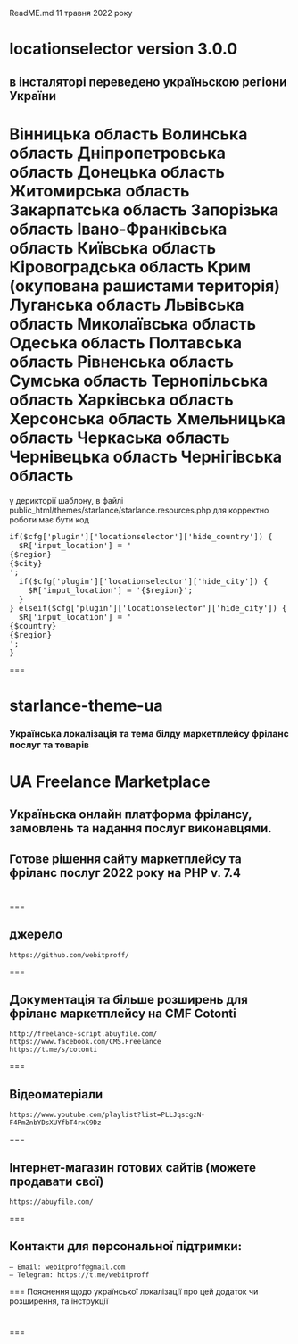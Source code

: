 ReadME.md 11 травня 2022 року
# locationselector version 3.0.0
## в інсталяторі переведено україньскою регіони України
Вінницька область
Волинська область
Дніпропетровська область
Донецька область
Житомирська область
Закарпатська область
Запорізька область
Івано-Франківська область
Київська область
Кіровоградська область
Крим (окупована рашистами територія)
Луганська область
Львівська область
Миколаївська область
Одеська область
Полтавська область
Рівненська область
Сумська область
Тернопільська область
Харківська область
Херсонська область
Хмельницька область
Черкаська область
Чернівецька область
Чернігівська область
===
у дерикторії шаблону, в файлі 
public_html/themes/starlance/starlance.resources.php
для корректно роботи має бути код
<pre>
if($cfg['plugin']['locationselector']['hide_country']) {
  $R['input_location'] = '<div style="display: none;">{$country}</div><div class="uk-grid-small uk-margin-top" uk-grid><div class="uk-width-1-1@s">{$region}</div><div class="uk-width-1-1@s">{$city}</div></div>';
  if($cfg['plugin']['locationselector']['hide_city']) {
    $R['input_location'] = '<div style="display: none;">{$country}</div>{$region}';
  }
} elseif($cfg['plugin']['locationselector']['hide_city']) {
  $R['input_location'] = '<div class="uk-grid-small uk-margin-top" uk-grid><div class="uk-width-1-1@s">{$country}</div><div class="uk-width-1-1@s">{$region}</div></div>';
}
</pre>
===
# starlance-theme-ua
### Українська локалізація та тема білду маркетплейсу фріланс послуг та товарів
# UA Freelance Marketplace
## Україньска онлайн платформа фрілансу, замовлень та надання послуг виконавцями. 
## Готове рішення сайту маркетплейсу та фріланс послуг 2022 року на PHP v. 7.4
# 


===
## джерело
	https://github.com/webitproff/
===
## Документація та більше розширень для фріланс маркетплейсу на CMF Cotonti
	http://freelance-script.abuyfile.com/
	https://www.facebook.com/CMS.Freelance
	https://t.me/s/cotonti
===
## Вiдеоматеріали
	https://www.youtube.com/playlist?list=PLLJqscgzN-F4PmZnbYDsXUYfbT4rxC9Dz
===
## Інтернет-магазин готових сайтів (можете продавати свої)
	https://abuyfile.com/
===
## Контакти для персональної підтримки:
	— Email: webitproff@gmail.com
	— Telegram: https://t.me/webitproff
===
Пояснення щодо української локалізації про цей додаток чи розширення, та інструкції 

# 
===

